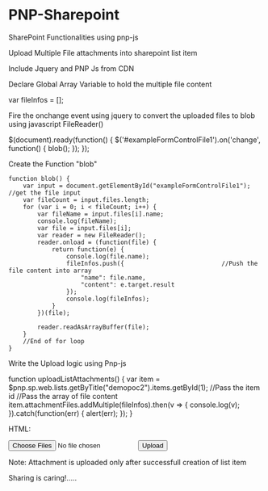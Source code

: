# PNP-Sharepoint
SharePoint Functionalities using pnp-js

Upload Multiple File attachments into sharepoint list item

Include Jquery and PNP Js from CDN

<script src="https://code.jquery.com/jquery-3.3.1.min.js" type="text/javascript"></script>
<script src="https://cdnjs.cloudflare.com/ajax/libs/sp-pnp-js/3.0.10/pnp.min.js" type="text/javascript"></script>

Declare Global Array Variable to hold the multiple file content

 var fileInfos = [];
 
 Fire the onchange event using jquery to convert the uploaded files to blob using javascript FileReader()
 
  $(document).ready(function() {
        $('#exampleFormControlFile1').on('change', function() {
            blob();
        }); 
    });
    
   
   Create the Function "blob"
 
    function blob() {
        var input = document.getElementById("exampleFormControlFile1");   //get the file input
        var fileCount = input.files.length;   
        for (var i = 0; i < fileCount; i++) {
            var fileName = input.files[i].name;
            console.log(fileName);
            var file = input.files[i];
            var reader = new FileReader();
            reader.onload = (function(file) {
                return function(e) {
                    console.log(file.name);
                    fileInfos.push({                           //Push the file content into array
                        "name": file.name,
                        "content": e.target.result
                    });
                    console.log(fileInfos);
                }
            })(file);

            reader.readAsArrayBuffer(file);
        }
        //End of for loop
    }

Write the Upload logic using Pnp-js

function uploadListAttachments() {
        var item = $pnp.sp.web.lists.getByTitle("demopoc2").items.getById(1); //Pass the item id
        //Pass the array of file content
        item.attachmentFiles.addMultiple(fileInfos).then(v => {
            console.log(v);
        }).catch(function(err) {
            alert(err);
        });
    }
    
HTML:

<div id="fileUploader">
    <input type="file" id="exampleFormControlFile1" name="myfiles" multiple="multiple">
    <button type="button" onclick="uploadListAttachments();">Upload</button>
</div>

    
Note: Attachment is uploaded  only after successfull creation of list item

Sharing is caring!.....
